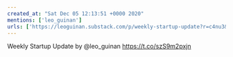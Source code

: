 ```yaml
---
created_at: "Sat Dec 05 12:13:51 +0000 2020"
mentions: ['leo_guinan']
urls: ['https://leoguinan.substack.com/p/weekly-startup-update?r=c4nu3&utm_campaign=post&utm_medium=web&utm_source=twitter']
---
```


Weekly Startup Update by @leo_guinan https://t.co/szS9m2pxjn
